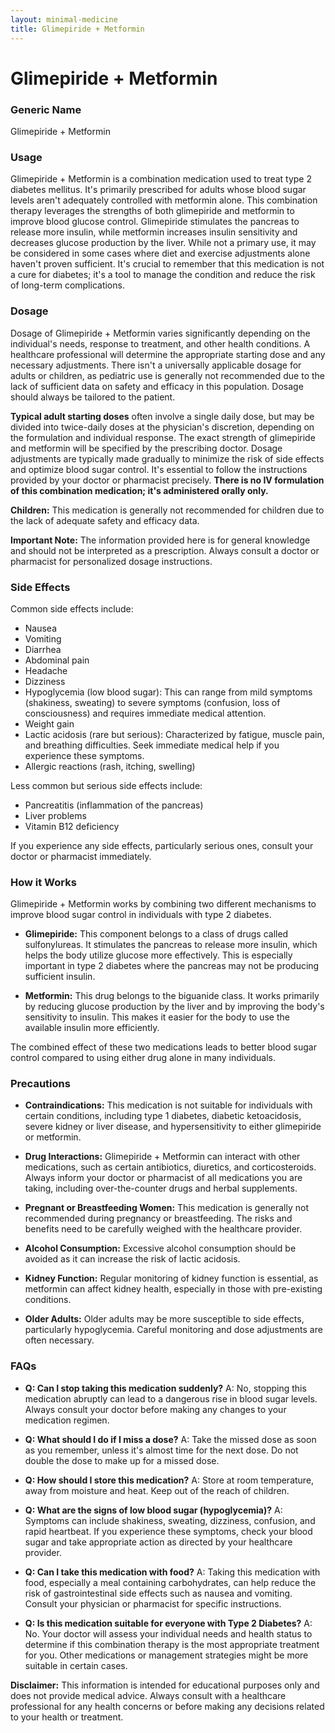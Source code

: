 ```yaml
---
layout: minimal-medicine
title: Glimepiride + Metformin
---
```


# Glimepiride + Metformin
### Generic Name
Glimepiride + Metformin

### Usage
Glimepiride + Metformin is a combination medication used to treat type 2 diabetes mellitus.  It's primarily prescribed for adults whose blood sugar levels aren't adequately controlled with metformin alone.  This combination therapy leverages the strengths of both glimepiride and metformin to improve blood glucose control. Glimepiride stimulates the pancreas to release more insulin, while metformin increases insulin sensitivity and decreases glucose production by the liver.  While not a primary use, it may be considered in some cases where diet and exercise adjustments alone haven't proven sufficient.  It's crucial to remember that this medication is not a cure for diabetes; it's a tool to manage the condition and reduce the risk of long-term complications.

### Dosage
Dosage of Glimepiride + Metformin varies significantly depending on the individual's needs, response to treatment, and other health conditions.  A healthcare professional will determine the appropriate starting dose and any necessary adjustments.  There isn't a universally applicable dosage for adults or children, as pediatric use is generally not recommended due to the lack of sufficient data on safety and efficacy in this population.  Dosage should always be tailored to the patient.

**Typical adult starting doses** often involve a single daily dose, but may be divided into twice-daily doses at the physician's discretion, depending on the formulation and individual response.  The exact strength of glimepiride and metformin will be specified by the prescribing doctor.  Dosage adjustments are typically made gradually to minimize the risk of side effects and optimize blood sugar control.   It's essential to follow the instructions provided by your doctor or pharmacist precisely.  **There is no IV formulation of this combination medication; it's administered orally only.**  

**Children:** This medication is generally not recommended for children due to the lack of adequate safety and efficacy data.

**Important Note:** The information provided here is for general knowledge and should not be interpreted as a prescription. Always consult a doctor or pharmacist for personalized dosage instructions.


### Side Effects
Common side effects include:

* Nausea
* Vomiting
* Diarrhea
* Abdominal pain
* Headache
* Dizziness
* Hypoglycemia (low blood sugar): This can range from mild symptoms (shakiness, sweating) to severe symptoms (confusion, loss of consciousness) and requires immediate medical attention.
* Weight gain
* Lactic acidosis (rare but serious):  Characterized by fatigue, muscle pain, and breathing difficulties. Seek immediate medical help if you experience these symptoms.
* Allergic reactions (rash, itching, swelling)


Less common but serious side effects include:

* Pancreatitis (inflammation of the pancreas)
* Liver problems
* Vitamin B12 deficiency

If you experience any side effects, particularly serious ones, consult your doctor or pharmacist immediately.


### How it Works
Glimepiride + Metformin works by combining two different mechanisms to improve blood sugar control in individuals with type 2 diabetes.

* **Glimepiride:** This component belongs to a class of drugs called sulfonylureas. It stimulates the pancreas to release more insulin, which helps the body utilize glucose more effectively.  This is especially important in type 2 diabetes where the pancreas may not be producing sufficient insulin.

* **Metformin:** This drug belongs to the biguanide class. It works primarily by reducing glucose production by the liver and by improving the body's sensitivity to insulin. This makes it easier for the body to use the available insulin more efficiently.

The combined effect of these two medications leads to better blood sugar control compared to using either drug alone in many individuals.


### Precautions
* **Contraindications:** This medication is not suitable for individuals with certain conditions, including type 1 diabetes, diabetic ketoacidosis, severe kidney or liver disease, and hypersensitivity to either glimepiride or metformin.  

* **Drug Interactions:** Glimepiride + Metformin can interact with other medications, such as certain antibiotics, diuretics, and corticosteroids.  Always inform your doctor or pharmacist of all medications you are taking, including over-the-counter drugs and herbal supplements.

* **Pregnant or Breastfeeding Women:**  This medication is generally not recommended during pregnancy or breastfeeding. The risks and benefits need to be carefully weighed with the healthcare provider.

* **Alcohol Consumption:** Excessive alcohol consumption should be avoided as it can increase the risk of lactic acidosis.

* **Kidney Function:**  Regular monitoring of kidney function is essential, as metformin can affect kidney health, especially in those with pre-existing conditions.

* **Older Adults:** Older adults may be more susceptible to side effects, particularly hypoglycemia.  Careful monitoring and dose adjustments are often necessary.


### FAQs

* **Q: Can I stop taking this medication suddenly?**  A: No, stopping this medication abruptly can lead to a dangerous rise in blood sugar levels.  Always consult your doctor before making any changes to your medication regimen.

* **Q: What should I do if I miss a dose?** A: Take the missed dose as soon as you remember, unless it's almost time for the next dose.  Do not double the dose to make up for a missed dose.

* **Q: How should I store this medication?** A: Store at room temperature, away from moisture and heat. Keep out of the reach of children.

* **Q: What are the signs of low blood sugar (hypoglycemia)?** A: Symptoms can include shakiness, sweating, dizziness, confusion, and rapid heartbeat. If you experience these symptoms, check your blood sugar and take appropriate action as directed by your healthcare provider.

* **Q:  Can I take this medication with food?** A: Taking this medication with food, especially a meal containing carbohydrates, can help reduce the risk of gastrointestinal side effects such as nausea and vomiting. Consult your physician or pharmacist for specific instructions.

* **Q:  Is this medication suitable for everyone with Type 2 Diabetes?** A: No.  Your doctor will assess your individual needs and health status to determine if this combination therapy is the most appropriate treatment for you.  Other medications or management strategies might be more suitable in certain cases.


**Disclaimer:** This information is intended for educational purposes only and does not provide medical advice. Always consult with a healthcare professional for any health concerns or before making any decisions related to your health or treatment.
